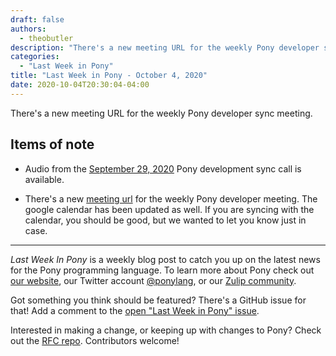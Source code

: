 ```yaml
---
draft: false
authors:
  - theobutler
description: "There's a new meeting URL for the weekly Pony developer sync meeting."
categories:
  - "Last Week in Pony"
title: "Last Week in Pony - October 4, 2020"
date: 2020-10-04T20:30:04-04:00
---
```


There's a new meeting URL for the weekly Pony developer sync meeting.
<!-- more -->

## Items of note

- Audio from the [September 29, 2020](https://vimeo.com/916250836) Pony development sync call is available.

- There's a new [meeting url](https://us02web.zoom.us/j/81413023569?pwd=ODRrQUJKNUFzNDdydzN6WTNpMEtaZz09) for the weekly Pony developer meeting. The google calendar has been updated as well. If you are syncing with the calendar, you should be good, but we wanted to let you know just in case.

---

_Last Week In Pony_ is a weekly blog post to catch you up on the latest news for the Pony programming language. To learn more about Pony check out [our website](https://ponylang.io), our Twitter account [@ponylang](https://twitter.com/ponylang), or our [Zulip community](https://ponylang.zulipchat.com).

Got something you think should be featured? There's a GitHub issue for that! Add a comment to the [open "Last Week in Pony" issue](https://github.com/ponylang/ponylang.github.io/issues?q=is%3Aissue+is%3Aopen+label%3Alast-week-in-pony).

Interested in making a change, or keeping up with changes to Pony? Check out the [RFC repo](https://github.com/ponylang/rfcs). Contributors welcome!
